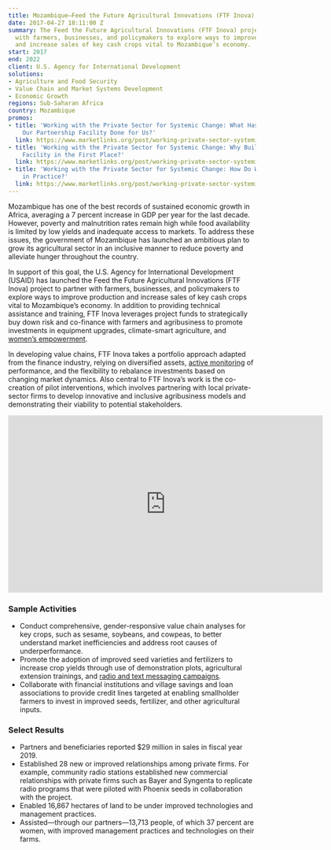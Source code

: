 ```yaml
---
title: Mozambique—Feed the Future Agricultural Innovations (FTF Inova)
date: 2017-04-27 18:11:00 Z
summary: The Feed the Future Agricultural Innovations (FTF Inova) project partners
  with farmers, businesses, and policymakers to explore ways to improve production
  and increase sales of key cash crops vital to Mozambique’s economy.
start: 2017
end: 2022
client: U.S. Agency for International Development
solutions:
- Agriculture and Food Security
- Value Chain and Market Systems Development
- Economic Growth
regions: Sub-Saharan Africa
country: Mozambique
promos:
- title: 'Working with the Private Sector for Systemic Change: What Has (and Hasn’t)
    Our Partnership Facility Done for Us?'
  link: https://www.marketlinks.org/post/working-private-sector-systemic-change-what-has-and-hasnt-our-partnership-facility-done-us-1
- title: 'Working with the Private Sector for Systemic Change: Why Build a Partnership
    Facility in the First Place?'
  link: https://www.marketlinks.org/post/working-private-sector-systemic-change-why-build-partnership-facility-first-place
- title: 'Working with the Private Sector for Systemic Change: How Do We Do Partnerships
    in Practice?'
  link: https://www.marketlinks.org/post/working-private-sector-systemic-change-how-do-we-do-partnerships-practice
---
```


Mozambique has one of the best records of sustained economic growth in Africa, averaging a 7 percent increase in GDP per year for the last decade. However, poverty and malnutrition rates remain high while food availability is limited by low yields and inadequate access to markets. To address these issues, the government of Mozambique has launched an ambitious plan to grow its agricultural sector in an inclusive manner to reduce poverty and alleviate hunger throughout the country.

In support of this goal, the U.S. Agency for International Development (USAID) has launched the Feed the Future Agricultural Innovations (FTF Inova) project to partner with farmers, businesses, and policymakers to explore ways to improve production and increase sales of key cash crops vital to Mozambique’s economy. In addition to providing technical assistance and training, FTF Inova leverages project funds to strategically buy down risk and co-finance with farmers and agribusiness to promote investments in equipment upgrades, climate-smart agriculture, and [women’s empowerment](https://www.agrilinks.org/post/leveraging-gender-norms-and-private-sector-partnerships-increase-womens-use-agricultural-inputs).

In developing value chains, FTF Inova takes a portfolio approach adapted from the finance industry, relying on diversified assets, [active monitoring](https://www.marketlinks.org/post/prove-and-improve-adapting-monitoring-evaluation-and-learning-mel-better-support-business) of performance, and the flexibility to rebalance investments based on changing market dynamics. Also central to FTF Inova’s work is the co-creation of pilot interventions, which involves partnering with local private-sector firms to develop innovative and inclusive agribusiness models and demonstrating their viability to potential stakeholders.

<iframe src="https://player.vimeo.com/video/293339688" width="640" height="360" frameborder="0" allowfullscreen></iframe>

### Sample Activities

* Conduct comprehensive, gender-responsive value chain analyses for key crops, such as sesame, soybeans, and cowpeas, to better understand market inefficiencies and address root causes of underperformance.
* Promote the adoption of improved seed varieties and fertilizers to increase crop yields through use of demonstration plots, agricultural extension trainings, and [radio and text messaging campaigns](https://medium.com/@FeedtheFuture/radios-help-businesses-reach-smallholder-farmers-ad64dd560625).
* Collaborate with financial institutions and village savings and loan associations to provide credit lines targeted at enabling smallholder farmers to invest in improved seeds, fertilizer, and other agricultural inputs.

### Select Results

* Partners and beneficiaries reported $29 million in sales in fiscal year 2019.
* Established 28 new or improved relationships among private firms. For example, community radio stations established new commercial relationships with private firms such as Bayer and Syngenta to replicate radio programs that were piloted with Phoenix seeds in collaboration with the project.
* Enabled 16,867 hectares of land to be under improved technologies and management practices.
* Assisted—through our partners—13,713 people, of which 37 percent are women, with improved management practices and technologies on their farms.